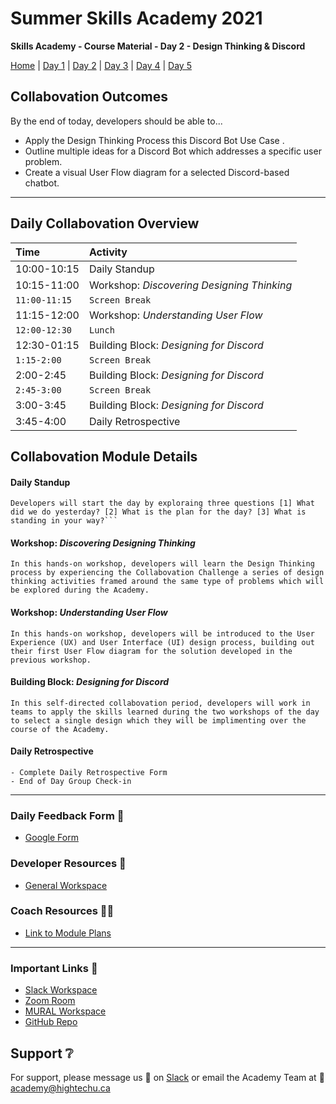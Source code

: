 # Summer Skills Academy 2021

**Skills Academy - Course Material - Day 2 - Design Thinking & Discord**

[Home](/2021-skills-academy) | [Day 1](/2021-skills-academy/modules/day1/) | [Day 2](/2021-skills-academy/modules/day2/) | [Day 3](/2021-skills-academy/modules/day3/) | [Day 4](/2021-skills-academy/modules/day4/) | [Day 5](/2021-skills-academy/modules/day5/) 

## Collabovation Outcomes

By the end of today, developers should be able to...
* Apply the Design Thinking Process this Discord Bot Use Case .
* Outline multiple ideas for a Discord Bot which addresses a specific user problem.
* Create a visual User Flow diagram for a selected Discord-based chatbot.

---

## Daily Collabovation Overview

|Time|Activity|
|:---|:---|
|10:00-10:15|Daily Standup| 
|10:15-11:00|Workshop: _Discovering Designing Thinking_ |
|`11:00-11:15`|`Screen Break`|
|11:15-12:00|Workshop: _Understanding User Flow_ | 
|`12:00-12:30`|`Lunch`|
|12:30-01:15|Building Block: _Designing for Discord_ | 
|`1:15-2:00`|`Screen Break`|
|2:00-2:45|Building Block: _Designing for Discord_ | 
|`2:45-3:00`|`Screen Break`|
|3:00-3:45|Building Block: _Designing for Discord_ | 
|3:45-4:00|Daily Retrospective| 


## Collabovation Module Details

#### Daily Standup
```
Developers will start the day by exploraing three questions [1] What did we do yesterday? [2] What is the plan for the day? [3] What is standing in your way?```
```

#### Workshop: _Discovering Designing Thinking_
```
In this hands-on workshop, developers will learn the Design Thinking process by experiencing the Collabovation Challenge a series of design thinking activities framed around the same type of problems which will be explored during the Academy.
```
#### Workshop: _Understanding User Flow_
```
In this hands-on workshop, developers will be introduced to the User Experience (UX) and User Interface (UI) design process, building out their first User Flow diagram for the solution developed in the previous workshop.
```
#### Building Block: _Designing for Discord_

```
In this self-directed collabovation period, developers will work in teams to apply the skills learned during the two workshops of the day to select a single design which they will be implimenting over the course of the Academy.
```


#### Daily Retrospective
```
- Complete Daily Retrospective Form
- End of Day Group Check-in
```

---

### Daily Feedback Form :loudspeaker:

* [Google Form](https://forms.gle/tNmshMyaU2523mD4A)

### Developer Resources :blue_book:

* [General Workspace](https://app.mural.co/t/hightechu8022/m/hightechu8022/1628903701606/20c50d29cbcdd13cf3c68a2027e6096fc89bd40a?sender=andrew5384)

### Coach Resources :woman_teacher:

* [Link to Module Plans](https://drive.google.com/drive/folders/1vJYErYj_LXAAW-8XfwyFPL44M_YTQ8hz?usp=sharing)

---

### Important Links :link: 

* [Slack Workspace](https://hightechuacademy.slack.com)
* [Zoom Room](https://uvic.zoom.us/j/87546215580?pwd=VDU1VWw5WnJxTkhNelFXdlh5VHg4UT09)
* [MURAL Workspace](https://app.mural.co/t/hightechu8022/m/hightechu8022/1628903701606/20c50d29cbcdd13cf3c68a2027e6096fc89bd40a?sender=andrew5384)
* [GitHub Repo](https://github.com/hightechu/2021-skills-academy) 

## Support :grey_question:

For support, please message us 💬 on [Slack](https://hightechuacademy.slack.com) or email the Academy Team at :email: <academy@hightechu.ca>

